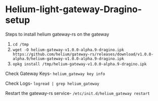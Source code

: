 # Helium-light-gateway-Dragino-setup

Steps to install helium gateway-rs on the gateway
1) ``` cd /tmp ```
2) ``` wget -O helium-gateway-v1.0.0-alpha.9-dragino.ipk https://github.com/helium/gateway-rs/releases/download/v1.0.0-alpha.9/helium-gateway-v1.0.0-alpha.9-dragino.ipk ```
3) ``` opkg install /tmp/helium-gateway-v1.0.0-alpha.9-dragino.ipk ```

Check Gateway Keys- ``` helium_gateway key info ```

Check Logs- ``` logread | grep helium_gateway ```

Restart the gateway-rs service- ``` /etc/init.d/helium_gateway restart ```
